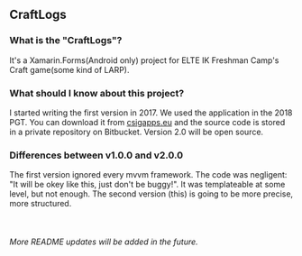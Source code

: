 ## CraftLogs


### What is the "CraftLogs"?
It's a Xamarin.Forms(Android only) project for ELTE IK Freshman Camp's Craft game(some kind of LARP).


### What should I know about this project?
I started writing the first version in 2017. We used the application in the 2018 PGT. You can download it from [csigapps.eu](http://csigapps.eu/) and the source code is stored in a private repository on Bitbucket. Version 2.0 will be open source.


### Differences between v1.0.0 and v2.0.0
The first version ignored every mvvm framework. The code was negligent: "It will be okey like this, just don't be buggy!". It was templateable at some level, but not enough. The second version (this) is going to be more precise, more structured.  
\
\
\
_More README updates will be added in the future._
